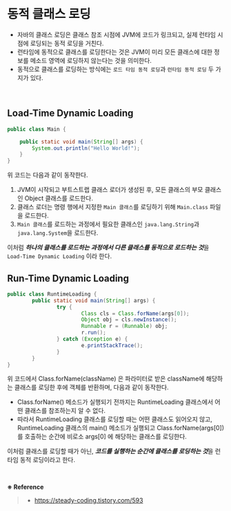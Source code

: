 # 동적 클래스 로딩

- 자바의 클래스 로딩은 클래스 참조 시점에 JVM에 코드가 링크되고, 실제 런타임 시점에 로딩되는 동적 로딩을 거친다.
- 런타임에 동적으로 클래스를 로딩한다는 것은 JVM이 미리 모든 클래스에 대한 정보를 메소드 영역에 로딩하지 않는다는 것을 의미한다.
- 동적으로 클래스를 로딩하는 방식에는 `로드 타임 동적 로딩`과 `런타임 동적 로딩` 두 가지가 있다.

<br>

## Load-Time Dynamic Loading

```java
public class Main {

	public static void main(String[] args) {
		System.out.println("Hello World!");
	}
}
```

위 코드는 다음과 같이 동작한다.

1. JVM이 시작되고 부트스트랩 클래스 로더가 생성된 후, 모든 클래스의 부모 클래스인 Object 클래스를 로드한다.
2. 클래스 로더는 명령 행에서 지정한 `Main 클래스`를 로딩하기 위해 `Main.class` 파일을 로드한다. 
3. `Main 클래스`를 로드하는 과정에서 필요한 클래스인 `java.lang.String`과 `java.lang.System`을 로드한다.

이처럼 ***하나의 클래스를 로드하는 과정에서 다른 클래스를 동적으로 로드하는 것***을 `Load-Time Dynamic Loading` 이라 한다.

## Run-Time Dynamic Loading

```java
public class RuntimeLoading { 
        public static void main(String[] args) { 
                try { 
                        Class cls = Class.forName(args[0]); 
                        Object obj = cls.newInstance(); 
                        Runnable r = (Runnable) obj; 
                        r.run(); 
                } catch (Exception e) {
                        e.printStackTrace();
                }
        }
}
```

위 코드에서 Class.forName(className) 은 파라미터로 받은 className에 해당하는 클래스를 로딩한 후에 객체를 반환하며, 다음과 같이 동작한다.

- Class.forName() 메소드가 실행되기 전까지는 RuntimeLoading 클래스에서 어떤 클래스를 참조하는지 알 수 없다.
- 따라서 RuntimeLoading 클래스를 로딩할 때는 어떤 클래스도 읽어오지 않고, RuntimeLoading 클래스의 main() 메소드가 실행되고 Class.forName(args[0]) 를 호출하는 순간에 비로소 args[0] 에 해당하는 클래스를 로딩한다.

이처럼 클래스를 로딩할 때가 아닌, ***코드를 실행하는 순간에 클래스를 로딩하는 것***을 런타임 동적 로딩이라고 한다.

<br>

**※ Reference**

> - https://steady-coding.tistory.com/593